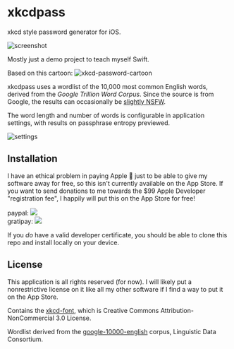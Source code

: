 # xkcdpass
xkcd style password generator for iOS.

![screenshot][screenshot]

Mostly just a demo project to teach myself Swift.

Based on this cartoon:
![xkcd-password-cartoon][original-cartoon]

xkcdpass uses a wordlist of the 10,000 most common English words, derived from the _Google Trillion Word Corpus_. Since the source is from Google, the results can occasionally be [slightly NSFW][nsfw-sample].

The word length and number of words is configurable in application settings, with results on passphrase entropy previewed.

![settings][settings]

[screenshot]: http://f.cl.ly/items/1Y3h3I2F1z0L0d3W0v2H/hang-garlic-bikes-watson.png
[original-cartoon]: http://imgs.xkcd.com/comics/password_strength.png
[nsfw-sample]: http://f.cl.ly/items/0i0k3F0z221s2C2f3E3S/spank-higher-task-bunny.png
[settings]: http://f.cl.ly/items/061K3T341S3q1o0b1j29/settings.png

## Installation

I have an ethical problem in paying Apple :money_with_wings: just to be able to give my software away for free, so this isn't currently available on the App Store.  If you want to send donations to me towards the $99 Apple Developer "registration fee", I happily will put this on the App Store for free!

paypal:
<a href="https://www.paypal.com/cgi-bin/webscr?cmd=_s-xclick&hosted_button_id=4VVFSF8VPZTGQ"><img src="https://img.shields.io/badge/paypal-donate-red.svg"></a>  
gratipay:
<a href="https://gratipay.com/mroth/"><img src="https://img.shields.io/gratipay/mroth.svg"></a>

If you *do* have a valid developer certificate, you should be able to clone this repo and install locally on your device.

## License
This application is all rights reserved (for now).  I will likely put a nonrestrictive license on it like all my other software if I find a way to put it on the App Store.

Contains the [xkcd-font][font], which is Creative Commons Attribution-NonCommercial 3.0 License.

Wordlist derived from the [google-10000-english][wordlist] corpus, Linguistic Data Consortium.

[font]: https://github.com/ipython/xkcd-font
[wordlist]: https://github.com/first20hours/google-10000-english
